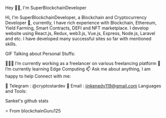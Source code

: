 Hey 👋🏽, I'm SuperBlockchainDeveloper

Hi, I'm SuperBlockchainDeveloper, a Blockchain and Cryptocurrency Developer 🚀, currently, I have rich experience with Blockchain, Ethereum, Yield Farming, Smart Contracts, DEFI and NFT marketplace. I develop website using React.js, Redux, web3.js, Vue.js, Express, Node.js, Laravel and etc. I have developed many successful sites so far with mentioned skills.

     
GIF
Talking about Personal Stuffs:

👨🏽‍💻 I’m currently working as a freelancer on various freelancing platform
🌱 I’m currently learning Edge Computing
📫 Ask me about anything, I am happy to help
Connect with me:

💬 Telegram : @cryptostardev
📝 Email : jinkenedy119@gmail.com
Languages and Tools:

         

Sanket's github stats

⭐️ From blockchainGuru125
